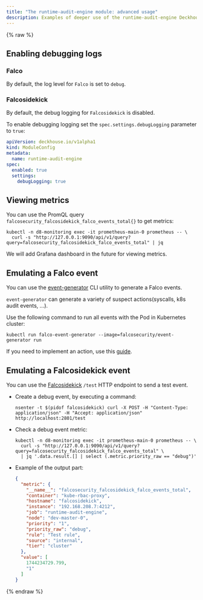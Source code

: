 ```yaml
---
title: "The runtime-audit-engine module: advanced usage"
description: Examples of deeper use of the runtime-audit-engine Deckhouse module.
---
```


{% raw %}

## Enabling debugging logs

### Falco

By default, the log level for `Falco` is set to `debug`.

### Falcosidekick

By default, the debug logging for `Falcosidekick` is disabled.

To enable debugging logging set the `spec.settings.debugLogging` parameter to `true`:

```yaml
apiVersion: deckhouse.io/v1alpha1
kind: ModuleConfig
metadata:
  name: runtime-audit-engine
spec:
  enabled: true
  settings:
    debugLogging: true
```

## Viewing metrics

You can use the PromQL query `falcosecurity_falcosidekick_falco_events_total{}` to get metrics:

```shell
kubectl -n d8-monitoring exec -it prometheus-main-0 prometheus -- \
  curl -s "http://127.0.0.1:9090/api/v1/query?query=falcosecurity_falcosidekick_falco_events_total" | jq
```

We will add Grafana dashboard in the future for viewing metrics.

## Emulating a Falco event

You can use the [event-generator](https://github.com/falcosecurity/event-generator) CLI utility to generate a Falco events.

`event-generator` can generate a variety of suspect actions(syscalls, k8s audit events, ...).

Use the following command to run all events with the Pod in Kubernetes cluster:

```shell
kubectl run falco-event-generator --image=falcosecurity/event-generator run
```

If you need to implement an action, use this [guide](https://github.com/falcosecurity/event-generator/blob/main/events/README.md).

## Emulating a Falcosidekick event

You can use the [Falcosidekick](https://github.com/falcosecurity/falcosidekick) `/test` HTTP endpoint to send a test event.

- Create a debug event, by executing a command:

  ```shell
  nsenter -t $(pidof falcosidekick) curl -X POST -H "Content-Type: application/json" -H "Accept: application/json" http://localhost:2801/test
  ```

- Check a debug event metric:

  ```shell
  kubectl -n d8-monitoring exec -it prometheus-main-0 prometheus -- \
    curl -s "http://127.0.0.1:9090/api/v1/query?query=falcosecurity_falcosidekick_falco_events_total" \
    | jq '.data.result.[] | select (.metric.priority_raw == "debug")'
  ```

- Example of the output part:

  ```json
  {
    "metric": {
      "__name__": "falcosecurity_falcosidekick_falco_events_total",
      "container": "kube-rbac-proxy",
      "hostname": "falcosidekick",
      "instance": "192.168.208.7:4212",
      "job": "runtime-audit-engine",
      "node": "dev-master-0",
      "priority": "1",
      "priority_raw": "debug",
      "rule": "Test rule",
      "source": "internal",
      "tier": "cluster"
    },
    "value": [
      1744234729.799,
      "1"
    ]
  }
  ```

{% endraw %}
